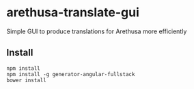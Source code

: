 # arethusa-translate-gui

Simple GUI to produce translations for Arethusa more efficiently

## Install
```
npm install
npm install -g generator-angular-fullstack
bower install
```
